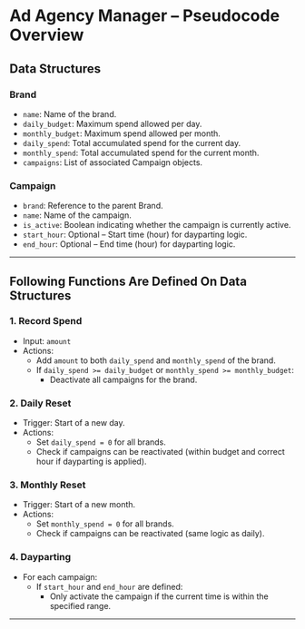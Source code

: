 # Ad Agency Manager – Pseudocode Overview

## Data Structures

### Brand
- `name`: Name of the brand.
- `daily_budget`: Maximum spend allowed per day.
- `monthly_budget`: Maximum spend allowed per month.
- `daily_spend`: Total accumulated spend for the current day.
- `monthly_spend`: Total accumulated spend for the current month.
- `campaigns`: List of associated Campaign objects.

### Campaign
- `brand`: Reference to the parent Brand.
- `name`: Name of the campaign.
- `is_active`: Boolean indicating whether the campaign is currently active.
- `start_hour`: Optional – Start time (hour) for dayparting logic.
- `end_hour`: Optional – End time (hour) for dayparting logic.

---

## Following Functions Are Defined On Data Structures

### 1. Record Spend
- Input: `amount`
- Actions:
  - Add `amount` to both `daily_spend` and `monthly_spend` of the brand.
  - If `daily_spend >= daily_budget` or `monthly_spend >= monthly_budget`:
    - Deactivate all campaigns for the brand.

### 2. Daily Reset
- Trigger: Start of a new day.
- Actions:
  - Set `daily_spend = 0` for all brands.
  - Check if campaigns can be reactivated (within budget and correct hour if dayparting is applied).

### 3. Monthly Reset
- Trigger: Start of a new month.
- Actions:
  - Set `monthly_spend = 0` for all brands.
  - Check if campaigns can be reactivated (same logic as daily).

### 4. Dayparting
- For each campaign:
  - If `start_hour` and `end_hour` are defined:
    - Only activate the campaign if the current time is within the specified range.

---
